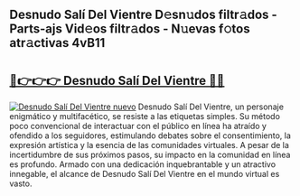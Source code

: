## Desnudo Salí Del Vientre D𝚎sn𝚞dos filtr𝚊dos - Parts-ajs Vid𝚎os filtr𝚊dos - N𝚞evas f𝚘tos atr𝚊ctivas 4vB11

# <h2><a href="http://mb53yp.tromn.icu/?c=Desnudo+Sal%c3%ad+Del+Vientre">🔗👉👉👉 Desnudo Salí Del Vientre 🔗🔗</a></h2>

[![Desnudo Salí Del Vientre nuevo](https://i.imgur.com/pEAQMta.gif)](http://mb53yp.tromn.icu/?c=Desnudo+Sal%c3%ad+Del+Vientre)
Desnudo Salí Del Vientre, un personaje enigmático y multifacético, se resiste a las etiquetas simples. Su método poco convencional de interactuar con el público en línea ha atraído y ofendido a los seguidores, estimulando debates sobre el consentimiento, la expresión artística y la esencia de las comunidades virtuales. A pesar de la incertidumbre de sus próximos pasos, su impacto en la comunidad en línea es profundo. Armado con una dedicación inquebrantable y un atractivo innegable, el alcance de Desnudo Salí Del Vientre en el mundo virtual es vasto.
